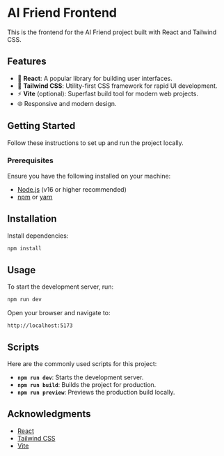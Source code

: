 # AI Friend Frontend

This is the frontend for the AI Friend project built with React and Tailwind CSS.

## Features

- 🚀 **React**: A popular library for building user interfaces.
- 🎨 **Tailwind CSS**: Utility-first CSS framework for rapid UI development.
- ⚡ **Vite** (optional): Superfast build tool for modern web projects.
- 🌐 Responsive and modern design.

## Getting Started

Follow these instructions to set up and run the project locally.

### Prerequisites

Ensure you have the following installed on your machine:

- [Node.js](https://nodejs.org/) (v16 or higher recommended)
- [npm](https://www.npmjs.com/) or [yarn](https://yarnpkg.com/)

## Installation

Install dependencies:

   ```bash
   npm install
   ```

## Usage

To start the development server, run:

```bash
npm run dev
```

Open your browser and navigate to:

```
http://localhost:5173
```

## Scripts

Here are the commonly used scripts for this project:

- **`npm run dev`**: Starts the development server.
- **`npm run build`**: Builds the project for production.
- **`npm run preview`**: Previews the production build locally.

## Acknowledgments

- [React](https://reactjs.org/)
- [Tailwind CSS](https://tailwindcss.com/)
- [Vite](https://vitejs.dev/)
